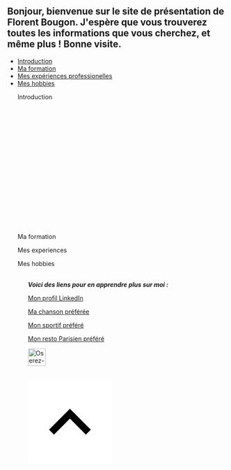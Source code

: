 <!-- Bouton de retour de haut de page -->
<a id="haut"></a>
## Bonjour, bienvenue sur le site de présentation de Florent Bougon. J'espère que vous trouverez toutes les informations que vous cherchez, et même plus ! Bonne visite.
<!-- menu principal qui va servir à rediriger vers les sections du site -->
<ul class="menuprincipal">
  <li><a href="#intro">Introduction</a>
  <li><a href="#formation">Ma formation</a>
  <li><a href="#experiences">Mes expériences professionelles</a>
  <li><a href="#hobbies">Mes hobbies</a>  
     <br>
    <p><div id="intro">Introduction</div>
     <br>
     <br>
     <br>
     <br>
     <br>
     <br>
     <br>
     <br>
     <br>
     <br>
     <br>
     <br>
     <br>
     <br>
     <br>
     <br>
     <br>
    <p><div id="formation">Ma formation</div>
    <p><div id="experiences">Mes experiences</div>
    <p><div id="hobbies">Mes hobbies</div>
    <br>
  <!-- création du menu supplémentaire-->
<ul class="menusup">
  <p><b><i> Voici des liens pour en apprendre plus sur moi : </i></b>  
  <p><a href="https://www.linkedin.com/in/florentbougon/">Mon profil LinkedIn</a>
  <p><a href="https://www.youtube.com/watch?v=rTVjnBo96Ug">Ma chanson préférée</a>
  <p><a href="https://fr.wikipedia.org/wiki/Nikola_Karabatic">Mon sportif préféré</a>
  <p><a href="https://www.tripadvisor.fr/Restaurant_Review-g187147-d2221513-Reviews-Pho_Bida_Viet_Nam-Paris_Ile_de_France.html">Mon resto Parisien préféré </a>

   
 <p><a href="https://youtu.be/varlFj0W6UA?t=17">
  <img src="https://emojipedia-us.s3.dualstack.us-west-1.amazonaws.com/thumbs/120/apple/198/pile-of-poo_1f4a9.png" class="center" width=40 height=40 title="Oserez-vous cliquer ?"></a>
  <br>
  
  <!--
<p>Voici un paragraphe.
<p><b>Texte en gras</b>
<p><i>Texte en italique</i>
<p><u>Texte souligné</u>
<p><sub>Texte souscrit</sub>
<address><p><sup>Texte en exposant</sup>
<p>Fait le 5 avril 2004 par moi.
<br> -->

<br>



<!-- Bouton retour du haut avec image de la flèche --> <p><a href="#haut"><img src ="FlecheHaut2.png" alt ="bouton haut de page"/></a>

<!-- <BODY BACKGROUND="bg.jpg"> -->

